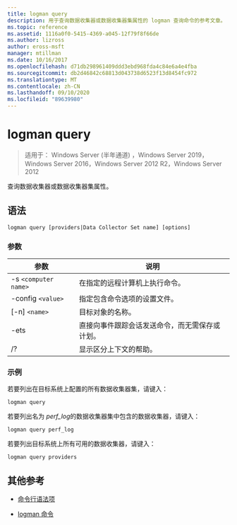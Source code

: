 ```yaml
---
title: logman query
description: 用于查询数据收集器或数据收集器集属性的 logman 查询命令的参考文章。
ms.topic: reference
ms.assetid: 1116a0f0-5415-4369-a045-12f79f8f66de
ms.author: lizross
author: eross-msft
manager: mtillman
ms.date: 10/16/2017
ms.openlocfilehash: d71db298961409ddd3ebd968fda4c84e6a4e4fba
ms.sourcegitcommit: db2d46842c68813d043738d6523f13d8454fc972
ms.translationtype: MT
ms.contentlocale: zh-CN
ms.lasthandoff: 09/10/2020
ms.locfileid: "89639980"
---
```

# <a name="logman-query"></a>logman query

> 适用于： Windows Server (半年通道) ，Windows Server 2019，Windows Server 2016，Windows Server 2012 R2，Windows Server 2012

查询数据收集器或数据收集器集属性。

## <a name="syntax"></a>语法

```
logman query [providers|Data Collector Set name] [options]
```

### <a name="parameters"></a>参数

| 参数 | 说明 |
| --------- | ----------- |
| -s `<computer name>` | 在指定的远程计算机上执行命令。 |
| -config `<value>` | 指定包含命令选项的设置文件。 |
| [-n] `<name>` | 目标对象的名称。 |
| -ets | 直接向事件跟踪会话发送命令，而无需保存或计划。 |
| /? | 显示区分上下文的帮助。 |

### <a name="examples"></a>示例

若要列出在目标系统上配置的所有数据收集器集，请键入：

```
logman query
```

若要列出名为 *perf_log*的数据收集器集中包含的数据收集器，请键入：

```
logman query perf_log
```

若要列出目标系统上所有可用的数据收集器，请键入：

```
logman query providers
```

## <a name="additional-references"></a>其他参考

- [命令行语法项](command-line-syntax-key.md)

- [logman 命令](logman.md)
